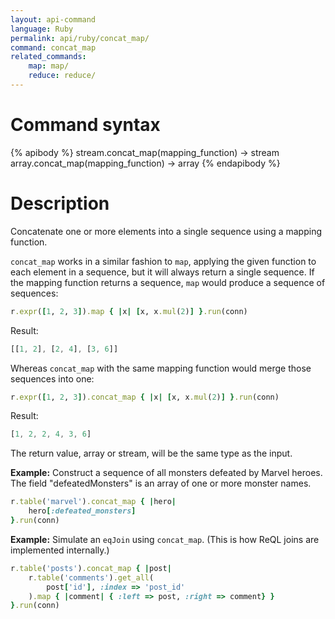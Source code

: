 ```yaml
---
layout: api-command
language: Ruby
permalink: api/ruby/concat_map/
command: concat_map
related_commands:
    map: map/
    reduce: reduce/
---
```


# Command syntax #

{% apibody %}
stream.concat_map(mapping_function) &rarr; stream
array.concat_map(mapping_function) &rarr; array
{% endapibody %}

# Description #

Concatenate one or more elements into a single sequence using a mapping function.

`concat_map` works in a similar fashion to `map`, applying the given function to each element in a sequence, but it will always return a single sequence. If the mapping function returns a sequence, `map` would produce a sequence of sequences:

```rb
r.expr([1, 2, 3]).map { |x| [x, x.mul(2)] }.run(conn)
```

Result:

```js
[[1, 2], [2, 4], [3, 6]]
```

Whereas `concat_map` with the same mapping function would merge those sequences into one:

```rb
r.expr([1, 2, 3]).concat_map { |x| [x, x.mul(2)] }.run(conn)
```

Result:

```js
[1, 2, 2, 4, 3, 6]
```

The return value, array or stream, will be the same type as the input.

__Example:__ Construct a sequence of all monsters defeated by Marvel heroes. The field "defeatedMonsters" is an array of one or more monster names.

```rb
r.table('marvel').concat_map { |hero|
    hero[:defeated_monsters]
}.run(conn)
```

__Example:__ Simulate an `eqJoin` using `concat_map`. (This is how ReQL joins are implemented internally.)

```rb
r.table('posts').concat_map { |post|
    r.table('comments').get_all(
        post['id'], :index => 'post_id'
    ).map { |comment| { :left => post, :right => comment} }
}.run(conn)
```